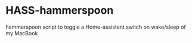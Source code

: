 # HASS-hammerspoon
hammerspoon script to toggle a Home-assistant switch on wake/sleep of my MacBook
